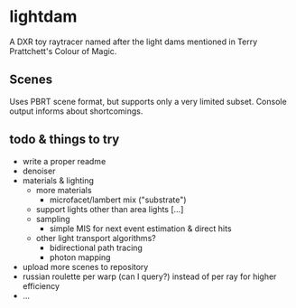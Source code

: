 # lightdam

A DXR toy raytracer named after the light dams mentioned in Terry Prattchett's Colour of Magic.

## Scenes

Uses PBRT scene format, but supports only a very limited subset. Console output informs about shortcomings.

## todo & things to try

* write a proper readme
* denoiser
* materials & lighting
    * more materials
        * microfacet/lambert mix ("substrate")
    * support lights other than area lights [...]
    * sampling
        * simple MIS for next event estimation & direct hits
    * other light transport algorithms?
        * bidirectional path tracing
        * photon mapping
* upload more scenes to repository
* russian roulette per warp (can I query?) instead of per ray for higher efficiency
* ...
